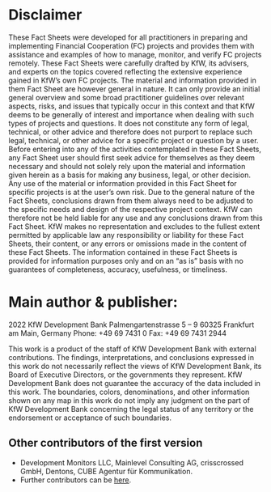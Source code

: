 # Disclaimer
These Fact Sheets were developed for all practitioners in preparing and implementing Financial Cooperation (FC) projects and provides them with assistance and examples of how to manage, monitor, and verify FC projects remotely.
These Fact Sheets were carefully drafted by KfW, its advisers, and experts on the topics covered reflecting the extensive experience gained in KfW’s own FC projects. The material and information provided in them Fact Sheet are however general in nature. It can only provide an initial general overview and some broad practitioner guidelines over relevant aspects, risks, and issues that typically occur in this context and that KfW deems to be generally of interest and importance when dealing with such types of projects and questions. It does not constitute any form of legal, technical, or other advice and therefore does not purport to replace such legal, technical, or other advice for a specific project or question by a user.
Before entering into any of the activities contemplated in these Fact Sheets, any Fact Sheet user should first seek advice for themselves as they deem necessary and should not solely rely upon the material and information given herein as a basis for making any business, legal, or other decision. Any use of the material or information provided in this Fact Sheet for specific projects is at the user’s own risk.
Due to the general nature of the Fact Sheets, conclusions drawn from them always need to be adjusted to the specific needs and design of the respective project context. KfW can therefore not be held liable for any use and any conclusions drawn from this Fact Sheet.
KfW makes no representation and excludes to the fullest extent permitted by applicable law any responsibility or liability for these Fact Sheets, their content, or any errors or omissions made in the content of these Fact Sheets. The information contained in these Fact Sheets is provided for information purposes only and on an “as is” basis with no guarantees of completeness, accuracy, usefulness, or timeliness.


# Main author & publisher: 
2022 KfW Development Bank
Palmengartenstrasse 5 – 9
60325 Frankfurt am Main, Germany
Phone: +49 69 7431 0
Fax: +49 69 7431 2944

This work is a product of the staff of KfW Development Bank with external contributions. The findings, interpretations, and conclusions expressed in this work do not necessarily reflect the views of KfW Development Bank, its Board of Executive Directors, or the governments they represent. KfW Development Bank does not guarantee the accuracy of the data included in this work. The boundaries, colors, denominations, and other information shown on any map in this work do not imply any judgment on the part of KfW Development Bank concerning the legal status of any territory or the endorsement or acceptance of such boundaries.

## Other contributors of the first version
- Development Monitors LLC, Mainlevel Consulting AG, crisscrossed GmbH, Dentons, CUBE Agentur für Kommunikation. 
- Further contributors can be [here](https://github.com/openkfw/d4dtools/graphs/contributors).
